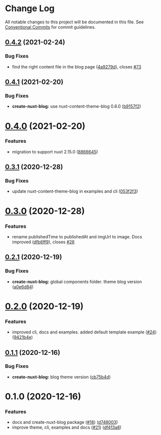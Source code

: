 # Change Log

All notable changes to this project will be documented in this file.
See [Conventional Commits](https://conventionalcommits.org) for commit guidelines.

## [0.4.2](https://github.com/jsilva-pt/nuxt-content-theme-blog/compare/create-nuxt-blog@0.4.1...create-nuxt-blog@0.4.2) (2021-02-24)


### Bug Fixes

* find the right content file in the blog page ([4a9279d](https://github.com/jsilva-pt/nuxt-content-theme-blog/commit/4a9279d6e1d62cc452dc4788ea67e8c44e7feb5b)), closes [#73](https://github.com/jsilva-pt/nuxt-content-theme-blog/issues/73)





## [0.4.1](https://github.com/jsilva-pt/nuxt-content-theme-blog/compare/create-nuxt-blog@0.4.0...create-nuxt-blog@0.4.1) (2021-02-20)


### Bug Fixes

* **create-nuxt-blog:** use nuxt-content-theme-blog 0.6.0 ([b9157f2](https://github.com/jsilva-pt/nuxt-content-theme-blog/commit/b9157f2d28682bfa7d55187ea5507624e4e7b2a9))





# [0.4.0](https://github.com/jsilva-pt/nuxt-content-theme-blog/compare/create-nuxt-blog@0.3.1...create-nuxt-blog@0.4.0) (2021-02-20)


### Features

* migration to support nuxt 2.15.0 ([8866645](https://github.com/jsilva-pt/nuxt-content-theme-blog/commit/88666452f76e97584a97aa6468d8aabe69ac3ac1))





## [0.3.1](https://github.com/jsilva-pt/nuxt-content-theme-blog/compare/create-nuxt-blog@0.3.0...create-nuxt-blog@0.3.1) (2020-12-28)


### Bug Fixes

* update nuxt-content-theme-blog in examples and cli ([053f2f3](https://github.com/jsilva-pt/nuxt-content-theme-blog/commit/053f2f3a495e36ed7a6b9d9e69ea72108d1379e9))





# [0.3.0](https://github.com/jsilva-pt/nuxt-content-theme-blog/compare/create-nuxt-blog@0.2.1...create-nuxt-blog@0.3.0) (2020-12-28)


### Features

* rename publishedTime to publishedAt and imgUrl to image. Docs improved ([dfb6ff9](https://github.com/jsilva-pt/nuxt-content-theme-blog/commit/dfb6ff946ccbb03d6391d8b7cb52aa30cb169b4a)), closes [#26](https://github.com/jsilva-pt/nuxt-content-theme-blog/issues/26)





## [0.2.1](https://github.com/jsilva-pt/nuxt-content-theme-blog/compare/create-nuxt-blog@0.2.0...create-nuxt-blog@0.2.1) (2020-12-19)


### Bug Fixes

* **create-nuxt-blog:** global components folder. theme blog version ([a0e6d84](https://github.com/jsilva-pt/nuxt-content-theme-blog/commit/a0e6d846761cc601dce491f53f4c78f1e7f8f965))





# [0.2.0](https://github.com/jsilva-pt/nuxt-content-theme-blog/compare/create-nuxt-blog@0.1.1...create-nuxt-blog@0.2.0) (2020-12-19)


### Features

* improved cli, docs and examples. added default template example ([#24](https://github.com/jsilva-pt/nuxt-content-theme-blog/issues/24)) ([9421b4e](https://github.com/jsilva-pt/nuxt-content-theme-blog/commit/9421b4ed44ce802822f5dee6de2a2a6d83ec1f57))





## [0.1.1](https://github.com/jsilva-pt/nuxt-content-theme-blog/compare/create-nuxt-blog@0.1.0...create-nuxt-blog@0.1.1) (2020-12-16)


### Bug Fixes

* **create-nuxt-blog:** blog theme version ([cb75b4d](https://github.com/jsilva-pt/nuxt-content-theme-blog/commit/cb75b4d9263e211be90ffbf3dde5861429d47395))





# 0.1.0 (2020-12-16)


### Features

* docs and create-nuxt-blog package ([#18](https://github.com/jsilva-pt/nuxt-content-theme-blog/issues/18)) ([d748003](https://github.com/jsilva-pt/nuxt-content-theme-blog/commit/d748003236ace2e129349234aa3a80dee635ec38))
* improve theme, cli, examples and docs ([#21](https://github.com/jsilva-pt/nuxt-content-theme-blog/issues/21)) ([df413a8](https://github.com/jsilva-pt/nuxt-content-theme-blog/commit/df413a8d0b7c0e543202009e5252914f5aee03aa))
